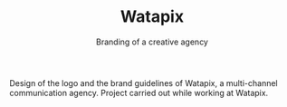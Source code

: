---
layout: projects
type: identity
featured: 
color: '#00AEC7'

# info
title: Watapix
subtitle: Branding of a creative agency
body: Design of the logo and the brand guidelines of Watapix, a multi-channel communication agency. Project carried out while working at Watapix.
category: Identity

# meta
client: Watapix
website_url: http://www.watapix.com/
website_title: watapix.com
tags: 
  - tag: 
  - tag: 
  - tag: 

# content
video_id: 

---